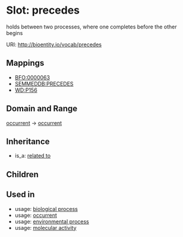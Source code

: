 # Slot: precedes


holds between two processes, where one completes before the other begins

URI: http://bioentity.io/vocab/precedes
## Mappings

 * [BFO:0000063](http://purl.obolibrary.org/obo/BFO_0000063)
 * [SEMMEDDB:PRECEDES](http://purl.obolibrary.org/obo/SEMMEDDB_PRECEDES)
 * [WD:P156](http://purl.obolibrary.org/obo/WD_P156)
## Domain and Range

[occurrent](Occurrent.md) -> [occurrent](Occurrent.md)
## Inheritance

 *  is_a: [related to](related_to.md)
## Children

## Used in

 *  usage: [biological process](BiologicalProcess.md)
 *  usage: [occurrent](Occurrent.md)
 *  usage: [environmental process](EnvironmentalProcess.md)
 *  usage: [molecular activity](MolecularActivity.md)
